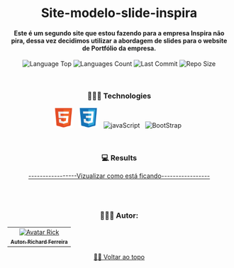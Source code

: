 <div align="center">
  
# Site-modelo-slide-inspira  

<h4>Este é um segundo site que estou fazendo para a empresa Inspira não pira, dessa vez decidimos utilizar a abordagem de slides para o website de Portfólio da empresa.</h4>
  
<p>
<!-- Image Shieldschanges -->
<img  alt="Language Top"  src="https://img.shields.io/github/languages/top/RickFerreira/Site-modelo-slide-inspira">
<img  alt="Languages Count"  src="https://img.shields.io/github/languages/count/RickFerreira/Site-modelo-slide-inspira">
<img  alt="Last Commit"  src="https://img.shields.io/github/last-commit/RickFerreira/Site-modelo-slide-inspira">
<img  alt="Repo Size"  src="https://img.shields.io/github/repo-size/RickFerreira/Site-modelo-slide-inspira">
</a>
</p>

<br> 

### 👨🏻‍💻 Technologies

<img src="https://raw.githubusercontent.com/devicons/devicon/master/icons/html5/html5-original.svg" alt="Html" width="45"> &nbsp;
<img src="https://raw.githubusercontent.com/devicons/devicon/master/icons/css3/css3-original.svg" alt="Css" width="45"> &nbsp;
<img src="https://logospng.org/download/javascript/logo-javascript-icon-1024.png" alt="javaScript" width="50"> &nbsp;
<img src="https://brandlogos.net/wp-content/uploads/2021/09/bootstrap-logo.png" alt="BootStrap" width="66"> &nbsp;
  
<br>

### 💻 Results


<a href="https://rickferreira.github.io/Inspiranpira/">-----------------Vizualizar como está ficando-----------------</a>

<br><br>

### 👨🏻‍💻 Autor:

<table>
  <tr>
    <td align="center">
      <a href="https://github.com/RickFerreira">
        <img src="https://avatars.githubusercontent.com/u/40415279?v=4" width="100px;" alt="Avatar Rick"/><br>
        <sub>
          <b>Autor: Richard Ferreira</b>
        </sub>
      </a>
    </td>
  </tr>
</table>

[☝🏽 Voltar ao topo](#Site-modelo-slide-inspira)<br>

</div>

